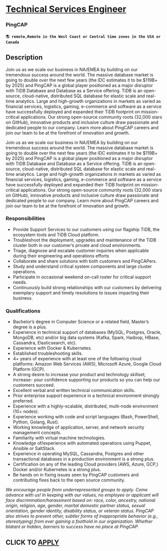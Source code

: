 # [Technical Services Engineer](https://www.remotewlb.com/apply/technical-services-engineer-103163)  
### PingCAP  
#### `🌎 remote,Remote in the West Coast or Central time zones in the USA or Canada`  

## Description

Join us as we scale our business in NA/EMEA by building on our tremendous success around the world. The massive database market is going to double over the next few years (the IDC estimates it to be $119B+ by 2025) and PingCAP is a global player positioned as a major disruptor with TiDB Database and Database as a Service offering. TiDB is an open-source, cloud-native, distributed SQL database for elastic scale and real-time analytics. Large and high-growth organizations in markets as varied as financial services, logistics, gaming, e-commerce and software as a service have successfully deployed and expanded their TiDB footprint on mission-critical applications. Our strong open-source community roots (32,000 stars on GitHub), innovative products and inclusive culture draw passionate and dedicated people to our company. Learn more about PingCAP careers and join our team to be at the forefront of innovation and growth.

  

Join us as we scale our business in NA/EMEA by building on our tremendous success around the world. The massive database market is going to double over the next few years (the IDC estimates it to be $119B+ by 2025) and PingCAP is a global player positioned as a major disruptor with TiDB Database and Database as a Service offering. TiDB is an open-source, cloud-native, distributed SQL database for elastic scale and real-time analytics. Large and high-growth organizations in markets as varied as financial services, logistics, gaming, e-commerce and software as a service have successfully deployed and expanded their TiDB footprint on mission-critical applications. Our strong open-source community roots (32,000 stars on GitHub), innovative products and inclusive culture draw passionate and dedicated people to our company. Learn more about PingCAP careers and join our team to be at the forefront of innovation and growth.

  

### Responsibilities

* Provide Support Services to our customers using our flagship TiDB, the ecosystem tools and TiDB Cloud platform.
* Troubleshoot the deployment, upgrades and maintenance of the TiDB cluster both in our customer’s private and cloud environments.
* Triage, diagnose and escalate customer inquiries when applicable during their engineering and operations efforts
* Collaborate and share solutions with both customers and PingCAPers.
* Study and understand critical system components and large cluster operations.
* Participate in occasional weekend on-call roster for critical support needs.
* Continuously build strong relationships with our customers by delivering exemplary support and timely resolutions to issues impacting their business.

  

### Qualifications

* Bachelor’s degree in Computer Science or a related field, Master’s degree is a plus.
* Experience in technical support of databases (MySQL, Postgres, Oracle, MongoDB, etc) and/or big data systems (Kafka, Spark, Hadoop, HBase, Cassandra, Elasticsearch, etc).
* Experience with Docker & Kubernetes.
* Established troubleshooting skills. 
* 4+ years of experience with at least one of the following cloud platforms: Amazon Web Services (AWS), Microsoft Azure, Google Cloud Platform (GCP).
* A strong desire to increase your product and technology skillset; increase- your confidence supporting our products so you can help our customers succeed. 
* Excellent verbal and written technical communication skills.
* Prior enterprise support experience in a technical environment strongly preferred.
* Experience with a highly-scalable, distributed, multi-node environment (10+ nodes).
* Experience working with code and script languages (Bash, PowerShell, Python, Golang, Rust).
* Working knowledge of application, server, and network security management concepts. 
* Familiarity with virtual machine technologies.
* Knowledge of/experience with automated operations using Puppet, Ansible or SaltStack.
* Experience in operating MySQL, Cassandra, Postgres and other transactional databases in a production environment is a strong plus.
* Certification on any of the leading Cloud providers (AWS, Azure, GCP,) Docker and/or Kubernetes is a strong plus.
* Be hands on in fixing issues seen by PingCAP customers and contributing fixes back to the open source community.

  

 _We encourage people from underrepresented groups to apply. Come advance with us! In keeping with our values, no employee or applicant will face discrimination/harassment based on: race, color, ancestry, national origin, religion, age, gender, marital domestic partner status, sexual orientation, gender identity, disability status, or veteran status. PingCAP also strives to prevent other, subtler forms of inappropriate behavior (e.g., stereotyping) from ever gaining a foothold in our organization. Whether blatant or hidden, barriers to success have no place at PingCAP._

  
## CLICK TO [APPLY](https://www.remotewlb.com/apply/technical-services-engineer-103163)

